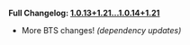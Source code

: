 **Full Changelog: [1.0.13+1.21...1.0.14+1.21](https://github.com/UltimatChamp/FabricBetterGrass/compare/1.0.13+1.21...1.0.14+1.21)**

- More BTS changes! _(dependency updates)_
